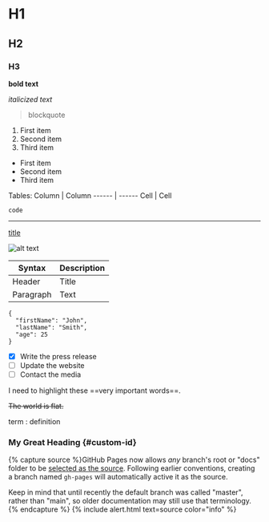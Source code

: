 

# H1
## H2
### H3

**bold text**

*italicized text*

> blockquote

1. First item
2. Second item
3. Third item

- First item
- Second item
- Third item

Tables: 
Column | Column
------ | ------
Cell   | Cell

`code`

---

[title](https://www.example.com)

![alt text](image.jpg)

| Syntax | Description |
| ----------- | ----------- |
| Header | Title |
| Paragraph | Text |

```
{
  "firstName": "John",
  "lastName": "Smith",
  "age": 25
}
```

- [x] Write the press release
- [ ] Update the website
- [ ] Contact the media

I need to highlight these ==very important words==.

~~The world is flat.~~


term
: definition

### My Great Heading {#custom-id}

{% capture source %}GitHub Pages now allows *any* branch's root or "docs" folder to be [selected as the source](https://docs.github.com/en/free-pro-team@latest/github/working-with-github-pages/configuring-a-publishing-source-for-your-github-pages-site). 
Following earlier conventions, creating a branch named `gh-pages` will automatically active it as the source. 

Keep in mind that until recently the default branch was called "master", rather than "main", so older documentation may still use that terminology. 
{% endcapture %}
{% include alert.html text=source color="info" %}
